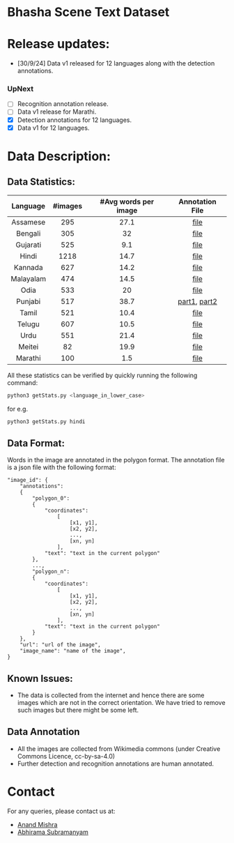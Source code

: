 # Bhasha Scene Text Dataset

[comment]: <> (Add a table with 13 languages and links to its files)

# Release updates:

[comment]: <> (checkbox style release updates with cross ticks for the ones present)

- [30/9/24] Data v1 released for 12 languages along with the detection annotations.

### UpNext
- [ ] Recognition annotation release.
- [ ] Data v1 release for Marathi.
- [x] Detection annotations for 12 languages.
- [x] Data v1 for 12 languages.

# Data Description:
## Data Statistics:

| Language | #images | #Avg words per image | Annotation File |
| :---: | :---: | :---: | :---: |
| Assamese | 295 | 27.1 | [file](files/assamese.json) |
| Bengali | 305 | 32 | [file](files/bengali.json) |
| Gujarati | 525 | 9.1 | [file](files/gujarati.json) |
| Hindi | 1218 | 14.7 | [file](files/hindi.json) |
| Kannada | 627 | 14.2 | [file](files/kannada.json) |
| Malayalam | 474 | 14.5 | [file](files/malayalam.json) |
| Odia | 533 | 20 | [file](files/odia.json) |
| Punjabi | 517 | 38.7 | [part1](files/punjabi_part1.json), [part2](files/punjabi_part2.json) |
| Tamil | 521 | 10.4 | [file](files/tamil.json) |
| Telugu | 607 | 10.5 | [file](files/telugu.json) |
| Urdu | 551 | 21.4 | [file](files/urdu.json) |
| Meitei | 82 | 19.9 | [file](files/meitei.json) |
| Marathi | 100 | 1.5 | [file]() |


All these statistics can be verified by quickly running the following command:

```bash
python3 getStats.py <language_in_lower_case>
```

for e.g.
```bash
python3 getStats.py hindi
```

## Data Format:
Words in the image are annotated in the polygon format. The annotation file is a json file with the following format:
```
"image_id": {
    "annotations": 
    {
        "polygon_0":
        {
            "coordinates":
                [
                    [x1, y1],
                    [x2, y2],
                    ...,
                    [xn, yn]
                ],
            "text": "text in the current polygon"
        },
        ...,
        "polygon_n":
        {
            "coordinates":
                [
                    [x1, y1],
                    [x2, y2],
                    ...,
                    [xn, yn]
                ],
            "text": "text in the current polygon"
        }
    },
    "url": "url of the image",
    "image_name": "name of the image",
}
```

## Known Issues:
- The data is collected from the internet and hence there are some images which are not in the correct orientation. We have tried to remove such images but there might be some left. 

## Data Annotation
- All the images are collected from Wikimedia commons (under Creative Commons Licence, cc-by-sa-4.0)
- Further detection and recognition annotations are human annotated.

# Contact
For any queries, please contact us at:
- [Anand Mishra](mailto:mishra@iitj.ac.in)
- [Abhirama Subramanyam](mailto:penamakuri.1@iitj.ac.in)
